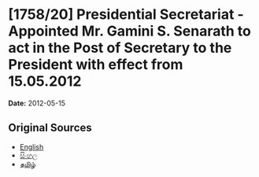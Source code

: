 # [1758/20] Presidential Secretariat - Appointed Mr. Gamini S. Senarath to act in the Post of Secretary to the President with effect from 15.05.2012

**Date:** 2012-05-15

## Original Sources

- [English](https://documents.gov.lk/view/extra-gazettes/2012/5/1758-20_E.pdf)
- [සිංහල](https://documents.gov.lk/view/extra-gazettes/2012/5/1758-20_S.pdf)
- [தமிழ்](https://documents.gov.lk/view/extra-gazettes/2012/5/1758-20_T.pdf)
